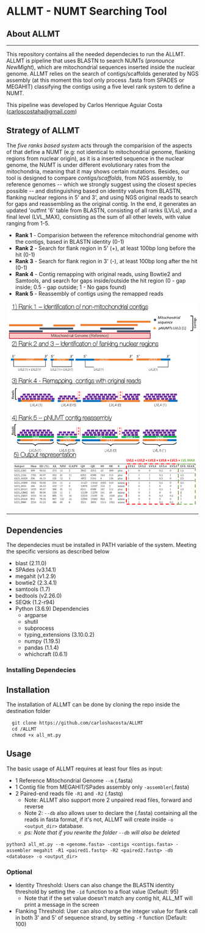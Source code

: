 # ALLMT - NUMT Searching Tool


## About ALLMT
___

This repository contains all the needed dependecies to run the ALLMT. ALLMT is pipeline that uses BLASTN to search NUMTs (_pronounce NewMight_), which are mitochondrial sequences inserted inside the nuclear genome. ALLMT relies on the search of contigs/scaffolds generated by NGS assembly (at this moment this tool only process .fasta from SPADES or MEGAHIT) classifying the contigs using a five level rank system to define a NUMT.

This pipeline was developed by Carlos Henrique Aguiar Costa (carloscostaha@gmail.com)

## Strategy of ALLMT

The _five ranks based system_ acts through the comparision of the aspects of that define a NUMT (e.g: not identical to mitochondrial genome, flanking regions from nuclear origin), as it is a inserted sequence in the nuclear genome, the NUMT is under different evolutionary rates from the mitochondria, meaning that it may shows certain mutations. Besides, our tool is designed to compare *contigs/scaffolds*, from NGS assembly, to reference genomes -- which we strongly suggest using the closest species possible -- and distinguishing based on identity values from BLASTN, flanking nuclear regions in 5' and 3', and using NGS original reads to search for gaps and reassembling as the original contig. In the end, it generates an updated 'outfmt '6' table from BLASTN, consisting of all ranks (LVLs), and a final level (LVL_MAX), consisting as the sum of all other levels, with value ranging from 1-5.

* **Rank 1** - Comparision between the reference mitochondrial genome with the contigs, based in BLASTN identity (0-1) 
* **Rank 2** - Search for flank region in 5' (+), at least 100bp long before the hit (0-1)
* **Rank 3** - Search for flank region in 3' (-), at least 100bp long after the hit (0-1)
* **Rank 4** - Contig remapping with original reads, using Bowtie2 and Samtools, and search for gaps inside/outside the hit region (0 - gap inside; 0.5 - gap outside; 1 - No gaps found)
* **Rank 5** - Reassembly of contigs using the remapped reads

![](images/NUMT_scheme.png)
___

## Dependencies 

The dependecies must be installed in PATH variable of the system. Meeting the specific versions as described below

* blast (2.11.0)
* SPAdes (v3.14.1)
* megahit (v1.2.9)
* bowtie2 (2.3.4.1)
* samtools (1.7)
* bedtools (v2.26.0)
* SEQtk (1.2-r94)
* Python (3.6.9) Dependencies
  * argparse
  * shutil
  * subprocess
  * typing_extensions (3.10.0.2)
  * numpy (1.19.5)
  * pandas (1.1.4)
  * whichcraft (0.6.1)

### Installing Dependecies


## Installation

The installation of ALLMT can be done by cloning the repo inside the destination folder

```
  git clone https://github.com/carloshacosta/ALLMT
  cd /ALLMT
  chmod +x all_mt.py
```

## Usage

The basic usage of ALLMT requires at least four files as input:
* 1 Reference Mitochondrial Genome `--m` (.fasta)
* 1 Contig file from MEGAHIT/SPades assembly only `-assembler`(.fasta)
* 2 Paired-end reads file `-R1` and `-R2` (.fastq)
  * Note: ALLMT also support more 2 unpaired read files, forward and reverse
  * Note 2: `--db` also allows user to declare the (.fasta) containing all the reads in fasta format, if it's not, ALLMT will create inside `-o <output_dir>` database. 
  * *ps: Note that if you rewrite the folder `--db` will also be deleted*

```  
python3 all_mt.py --m <genome.fasta> -contigs <contigs.fasta> -assembler megahit -R1 <paired1.fastq> -R2 <paired2.fastq> -db <database> -o <output_dir>
```
### Optional 

* Identity Threshold: Users can also change the BLASTN identity threshold by setting the `-id` function to a float value (Default: 95)
    * Note that if the set value doesn't match any contig hit, ALL_MT will print a message in the screen
* Flanking Threshold: User can also change the integer value for flank call in both 3' and 5' of sequence strand, by setting `-f` function (Default: 100)
    
